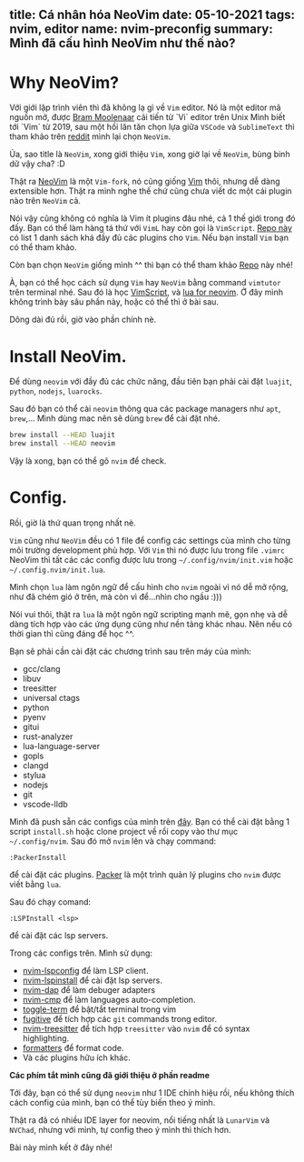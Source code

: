 title: Cá nhân hóa NeoVim
date: 05-10-2021
tags: nvim, editor
name: nvim-preconfig
summary: Mình đã cấu hình NeoVim như thế nào?
-------------------------------------------

# Why NeoVim?

Với giới lập trình viên thì đã không lạ gì về `Vim` editor. Nó là một editor mã nguồn mở, được [Bram Moolenaar](https://en.wikipedia.org/wiki/Vim_(text_editor)) cải tiến từ `Vi` editor trên Unix
Mình biết tới `Vim` từ 2019, sau một hồi lăn tăn chọn lựa giữa `VSCode` và `SublimeText` thì tham khảo trên [reddit](https://www.reddit.com/) mình lại chọn `NeoVim`.

Ủa, sao title là `NeoVim`, xong giới thiệu `Vim`, xong giờ lại về `NeoVim`, bùng binh dữ vậy cha? :D

Thật ra [NeoVim](https://github.com/neovim/neovim) là một `Vim-fork`, nó cũng giống [Vim](https://github.com/vim/vim) thôi, nhưng dễ dàng extensible hơn. Thật ra mình nghe thế chứ cũng chưa viết dc một cái plugin nào trên `NeoVim` cả.

Nói vậy cũng không có nghĩa là Vim ít plugins đâu nhé, cả 1 thế giới trong đó đấy. Bạn có thể làm hàng tá thứ với `VimL` hay còn gọi là `VimScript`.
[Repo này](https://github.com/akrawchyk/awesome-vim) có list 1 danh sách khá đầy đủ các plugins cho `Vim`. Nếu bạn install `Vim` bạn có thể tham khảo.

Còn bạn chọn `NeoVim` giống mình ^^ thì bạn có thể tham khảo [Repo](https://github.com/rockerBOO/awesome-neovim) này nhé!

À, bạn có thể học cách sử dụng `Vim` hay `NeoVim` bằng command `vimtutor` trên terminal nhé. Sau đó là học [VimScript](https://learnvimscriptthehardway.stevelosh.com/),
và [lua for neovim](https://github.com/nanotee/nvim-lua-guide). Ở đây mình không trình bày sâu phần này, hoặc có thể thì ở bài sau.

Dông dài đủ rồi, giờ vào phần chính nè.

# Install NeoVim.

Để dùng `neovim` với đầy đủ các chức năng, đầu tiên bạn phải cài đặt `luajit`, `python`, `nodejs`, `luarocks`.

Sau đó bạn có thể cài `neovim` thông qua các package managers như `apt`, `brew`,... Mình dùng mac nên sẽ dùng `brew` để cài đặt nhé.
```sh
brew install --HEAD luajit
brew install --HEAD neovim
```

Vậy là xong, bạn có thể gõ `nvim` để check.

# Config.

Rồi, giờ là thứ quan trọng nhất nè.

`Vim` cũng như `NeoVim` đều có 1 file để config các settings của mình cho từng môi trường development phù hợp. Với `Vim` thì nó được lưu trong file `.vimrc`
NeoVim thì tất các các config được lưu trong `~/.config/nvim/init.vim` hoặc `~/.config.nvim/init.lua`.

Mình chọn `lua` làm ngôn ngữ để cấu hình cho `nvim` ngoài vì nó dễ mở rộng, như đã chém gió ở trên, mà còn vì để...nhìn cho ngầu :)))

Nói vui thôi, thật ra `lua` là một ngôn ngữ scripting mạnh mẽ, gọn nhẹ và dễ dàng tích hợp vào các ứng dụng cũng như nền tảng khác nhau.
Nên nếu có thời gian thì cũng đáng để học ^^.

Bạn sẽ phải cần cài đặt các chương trình sau trên máy của mình:
- gcc/clang
- libuv
- treesitter
- universal ctags
- python
- pyenv
- gitui
- rust-analyzer
- lua-language-server
- gopls
- clangd
- stylua
- nodejs
- git
- vscode-lldb


Mình đã push sẵn các configs của mình trên [đây](https://github.com/tranvietphuoc/nvim). Bạn có thể cài đặt bằng 1 script `install.sh` hoặc clone project về rồi copy vào thư mục
`~/.config/nvim`. Sau đó mở `nvim` lên và chạy command:
```
:PackerInstall

```
để cài đặt các plugins.
[Packer](https://github.com/wbthomason/packer.nvim) là một trình quản lý plugins cho `nvim` được viết bằng `lua`.

Sau đó chạy comand: 
```
:LSPInstall <lsp>
```
để cài đặt các lsp servers.

Trong các configs trên. Mình sử dụng:
- [nvim-lspconfig](https://github.com/neovim/nvim-lspconfig) để làm LSP client.
- [nvim-lspinstall](https://github.com/kabouzeid/nvim-lspinstall) để cài đặt lsp servers.
- [nvim-dap](https://github.com/mfussenegger/nvim-dap) để làm debuger adapters
- [nvim-cmp](https://github.com/hrsh7th/nvim-cmp) để làm languages auto-completion.
- [toggle-term](https://github.com/akinsho/toggleterm.nvim) để bật/tắt terminal trong vim
- [fugitive](https://github.com/tpope/vim-fugitive) để tích hợp các `git` commands trong editor.
- [nvim-treesitter](https://github.com/nvim-treesitter/nvim-treesitter) để tích hợp `treesitter` vào `nvim` để có syntax highlighting.
- [formatters](https://github.com/mhartington/formatter.nvim) để format code.
- Và các plugins hữu ích khác.

**Các phím tắt mình cũng đã giới thiệu ở phần readme**

Tới đây, bạn có thể sử dụng `neovim` như 1 IDE chính hiệu rồi, nếu không thích cách config của mình, bạn có thể tùy biến theo ý mình.

Thật ra đã có nhiều IDE layer for neovim, nổi tiếng nhất là `LunarVim` và `NVChad`, nhưng với mình, tự config theo ý mình thì thích hơn.

Bài này mình kết ở đây nhé!

